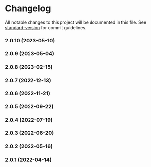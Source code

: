 # Changelog

All notable changes to this project will be documented in this file. See [standard-version](https://github.com/conventional-changelog/standard-version) for commit guidelines.

### 2.0.10 (2023-05-10)

### 2.0.9 (2023-05-04)

### 2.0.8 (2023-02-15)

### 2.0.7 (2022-12-13)

### 2.0.6 (2022-11-21)

### 2.0.5 (2022-09-22)

### 2.0.4 (2022-07-19)

### 2.0.3 (2022-06-20)

### 2.0.2 (2022-05-16)

### 2.0.1 (2022-04-14)
